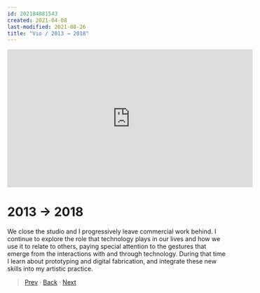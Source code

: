 ```yaml
---
id: 202104081543
created: 2021-04-08
last-modified: 2021-08-26
title: "Vio / 2013 → 2018"
---
```

<iframe width="560" height="315" src="https://www.youtube.com/embed/HDw3ZGR1gFw" title="YouTube video player" frameborder="0" allow="accelerometer; autoplay; clipboard-write; encrypted-media; gyroscope; picture-in-picture" allowfullscreen></iframe>

# 2013 → 2018

We close the studio and I progressively leave commercial work behind. I continue to explore the role that technology plays in our lives and how we use it to relate to others, paying special attention to the gestures that emerge from the interactions with and through technology. During that time I learn about prototyping and digital fabrication, and integrate these new skills into my artistic practice.

>[Prev]([[202104081542]]) · [Back]([[202104071256]]) · [Next]([[202104081544]])